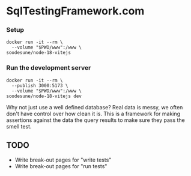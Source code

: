 # SqlTestingFramework.com

### Setup

```
docker run -it --rm \
  --volume "$PWD/www":/www \
soodesune/node-18-vitejs
```

### Run the development server

```
docker run -it --rm \
  --publish 3000:5173 \
  --volume "$PWD/www":/www \
soodesune/node-18-vitejs dev
```


Why not just use a well defined database?
Real data is messy, we often don't have control over how clean it is.  This is a framework for making assertions against the data the query results to make sure they pass the smell test.

## TODO
- Write break-out pages for "write tests"
- Write break-out pages for "run tests"
